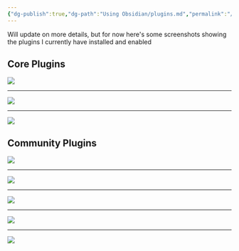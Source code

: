 ```yaml
---
{"dg-publish":true,"dg-path":"Using Obsidian/plugins.md","permalink":"/using-obsidian/plugins/","title":"plugins","noteIcon":"","created":"2023-07-08","updated":"2023-07-27T19:50:37.000-04:00"}
---
```


Will update on more details, but for now here's some screenshots showing the plugins I currently have installed and enabled

## Core Plugins 

![](https://i.imgur.com/ivDwMf7.png)

---
![](https://i.imgur.com/Z1PXuGy.png)

---
![](https://i.imgur.com/8sb3Cdf.png)

## Community Plugins
![](https://i.imgur.com/zG5CIkE.png)

---
![](https://i.imgur.com/xFSvA7q.png)

---
![](https://i.imgur.com/T4qRg2m.png)

---
![](https://i.imgur.com/FKi84KH.png)

---
![](https://i.imgur.com/FRlTle6.png)
